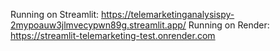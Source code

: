 Running on Streamlit: https://telemarketinganalysispy-2mypoauw3jlmvecypwn89g.streamlit.app/
Running on Render: https://streamlit-telemarketing-test.onrender.com
